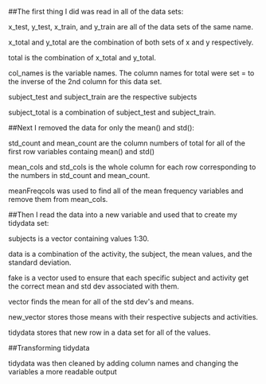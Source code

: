 ##The first thing I did was read in all of the data sets:

x_test, y_test, x_train, and y_train are all of the data sets of the same name.

x_total and y_total are the combination of both sets of x and y respectively.

total is the combination of x_total and y_total.

col_names is the variable names. The column names for total were set = to the inverse of the 2nd column for this data set.

subject_test and subject_train are the respective subjects

subject_total is a combination of subject_test and subject_train.

##Next I removed the data for only the mean() and std():

std_count and mean_count are the column numbers of total for all of the first row variables containg mean() and std()

mean_cols and std_cols is the whole column for each row corresponding to the numbers in std_count and mean_count.

meanFreqcols was used to find all of the mean frequency variables and remove them from mean_cols.

##Then I read the data into a new variable and used that to create my tidydata set:

subjects is a vector containing values 1:30.

data is a combination of the activity, the subject, the mean values, and the standard deviation.

fake is a vector used to ensure that each specific subject and activity get the correct mean and std dev associated with them.

vector finds the mean for all of the std dev's and means.

new_vector stores those means with their respective subjects and activities.

tidydata stores that new row in a data set for all of the values.

##Transforming tidydata

tidydata was then cleaned by adding column names and changing the variables a more readable output
